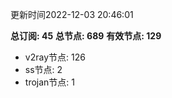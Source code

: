 更新时间2022-12-03 20:46:01

**总订阅: 45**
**总节点: 689**
**有效节点: 129**
- v2ray节点: 126
- ss节点: 2
- trojan节点: 1
